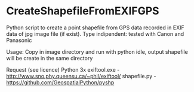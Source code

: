# CreateShapefileFromEXIFGPS
Python script to create a point shapefile from GPS data recorded in EXIF data of jpg image file (if exist). 
Type indipendent: tested with Canon and Panasonic

Usage: Copy in image directory and run with python idle, output shapefile will be create in the same directory

Request (see licence)
Python 3x
exiftool.exe - http://www.sno.phy.queensu.ca/~phil/exiftool/
shapefile.py - https://github.com/GeospatialPython/pyshp
